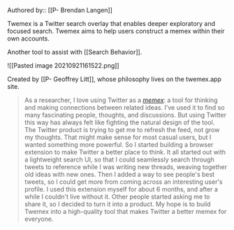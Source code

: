 Authored by:: [[P- Brendan Langen]]

Twemex is a Twitter search overlay that enables deeper exploratory and focused search. Twemex aims to help users construct a memex within their own accounts. 

Another tool to assist with [[Search Behavior]]. 

![[Pasted image 20210921161522.png]]

Created by [[P- Geoffrey Litt]], whose philosophy lives on the twemex.app site. 

> As a researcher, I love using Twitter as a _[memex](https://en.wikipedia.org/wiki/Memex)_: a tool for thinking and making connections between related ideas. I've used it to find so many fascinating people, thoughts, and discussions.
> But using Twitter this way has always felt like fighting the natural design of the tool. The Twitter product is trying to get me to refresh the feed, not grow my thoughts. That might make sense for most casual users, but I wanted something more powerful.
> So I started building a browser extension to make Twitter a better place to think. It all started out with a lightweight search UI, so that I could seamlessly search through tweets to reference while I was writing new threads, weaving together old ideas with new ones. Then I added a way to see people's best tweets, so I could get more from coming across an interesting user's profile.
> I used this extension myself for about 6 months, and after a while I couldn't live without it. Other people started asking me to share it, so I decided to turn it into a product. My hope is to build Twemex into a high-quality tool that makes Twitter a better memex for everyone.